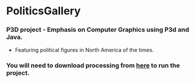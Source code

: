 # PoliticsGallery
### P3D project - Emphasis on Computer Graphics using P3d and Java.
 
- Featuring political figures in North America of the times.

### You will need to download processing from [here](https://processing.org/download/)  to run the project.
